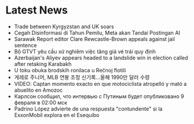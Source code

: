 # Latest News
-  Trade between Kyrgyzstan and UK soars
-  Cegah Disinformasi di Tahun Pemilu, Meta akan Tandai Postingan AI
-  Sarawak Report editor Clare Rewcastle-Brown appeals against jail sentence
-  Bộ GTVT yêu cầu xử nghiêm việc tăng giá vé trái quy định
-  Azerbaijan's Aliyev appears headed to a landslide win in election called after retaking Karabakh
-  U toku obuka brodskih ronilaca u Rečnoj flotili
-  게레로 주니어, MLB 연봉 조정 신기록…올해 1990만 달러 수령
-  VIDEO: Captan momento exacto en que motociclista atropelló y mató a abuelito en Amozoc
-  Карлсон сообщил, что интервью с Путиным будет опубликовано 9 февраля в 02:00 мск
-  Padrino López advierte de una respuesta "contundente" si la ExxonMobil explora en el Esequibo
